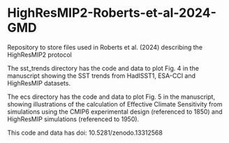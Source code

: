 # HighResMIP2-Roberts-et-al-2024-GMD
Repository to store files used in Roberts et al. (2024) describing the HighResMIP2 protocol

The sst_trends directory has the code and data to plot Fig. 4 in the manuscript showing the SST trends from HadISST1, ESA-CCI and HighResMIP datasets.

The ecs directory has the code and data to plot Fig. 5 in the manuscript, showing illustrations of the calculation of Effective Climate Sensitivity from simulations using the CMIP6 experimental design (referenced to 1850) and HighResMIP simulations (referenced to 1950).

This code and data has doi: 10.5281/zenodo.13312568
